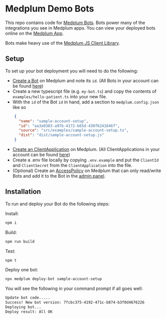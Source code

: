 # Medplum Demo Bots

This repo contains code for [Medplum Bots](https://docs.medplum.com/app/bots). Bots power many of the integrations you see in Medplum apps.  You can view your deployed bots online on the [Medplum App](https://app.medplum.com).

Bots make heavy use of the [Medplum JS Client Library](https://docs.medplum.com/typedoc/core/index.html).

## Setup

To set up your bot deployment you will need to do the following:

* [Create a Bot](https://app.medplum.com/admin/project) on Medplum and note its `id`. (All Bots in your account can be found [here](https://app.medplum.com/Bot))
* Create a new typescript file (e.g. `my-bot.ts`) and copy the contents of `examples/hello-patient.ts` into your new file.
* With the `id` of the Bot `id` in hand, add a section to `medplum.config.json` like so

```json
    {
      "name": "sample-account-setup",
      "id": "aa3a0383-a97b-4172-b65d-430f6241646f",
      "source": "src/examples/sample-account-setup.ts",
      "dist": "dist/sample-account-setup.js"
    }
```

* [Create an ClientApplication](https://app.medplum.com/ClientApplication/new) on Medplum. (All ClientApplications in your account can be found [here](https://app.medplum.com/ClientApplication))
* Create a .env file locally by copying `.env.example` and put the `ClientId` and `ClientSecret` from the `ClientApplication` into the file.
* (Optional) Create an [AccessPolicy]((https://app.medplum.com/AccessPolicy)) on Medplum that can only read/write Bots and add it to the Bot in the [admin panel](https://app.medplum.com/admin/project).

## Installation

To run and deploy your Bot do the following steps:

Install:

```bash
npm i
```

Build:

```bash
npm run build
```

Test:

```bash
npm t
```

Deploy one bot:

```bash
npx medplum deploy-bot sample-account-setup
```

You will see the following in your command prompt if all goes well:

```bash
Update bot code.....
Success! New bot version: 7fcbc375-4192-471c-b874-b3f0d4676226
Deploying bot...
Deploy result: All OK
```
